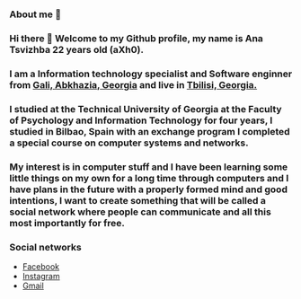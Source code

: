 ### About me 👩

### Hi there 👋 Welcome to my Github profile, my name is Ana Tsvizhba 22 years old (aXh0). 

### I am a **Information technology specialist and Software enginner** from [Gali, Abkhazia, Georgia](https://en.wikipedia.org/wiki/Gali_(town)) and live in [Tbilisi, Georgia.](https://en.wikipedia.org/wiki/Tbilisi) 

### I studied at the Technical University of Georgia at the Faculty of Psychology and Information Technology for four years, I studied in Bilbao, Spain with an exchange program I completed a special course on computer systems and networks.

### My interest is in computer stuff and I have been learning some little things on my own for a long time through computers and I have plans in the future with a properly formed mind and good intentions, I want to create something that will be called a social network where people can communicate and all this most importantly for free.

### Social networks

 - [Facebook](https://www.facebook.com/profile.php?id=100086473780228)
 - [Instagram](https://instagram.com/fsociy)
 - [Gmail](mailto:anatsvizhba@gmail.com)
